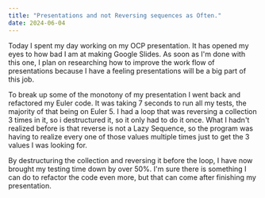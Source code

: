 ```yaml
---
title: "Presentations and not Reversing sequences as Often."
date: 2024-06-04
---
```


Today I spent my day working on my OCP presentation. It has opened my eyes to how bad I am at making Google Slides.
As soon as I'm done with this one, I plan on researching how to improve the work flow of presentations because I have
a feeling presentations will be a big part of this job.

To break up some of the monotony of my presentation I went back and refactored my Euler code. It was taking 7 seconds
to run all my tests, the majority of that being on Euler 5. I had a loop that was reversing a collection 3 times in it, so 
i destructured it, so it only had to do it once. What I hadn't realized before is that reverse is not a Lazy Sequence, so
the program was having to realize every one of those values multiple times just to get the 3 values I was looking for.

By destructuring the collection and reversing it before the loop, I have now brought my testing time down by over 50%.
I'm sure there is something I can do to refactor the code even more, but that can come after finishing my presentation.